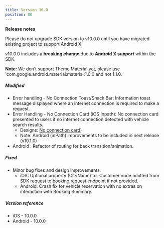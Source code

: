 ```yaml
---
title: Version 10.0
position: 80
---
```


**Release notes**

Please do not upgrade SDK version to v10.0.0 until you have migrated existing project to support Android X. 

v10.0.0 includes a **breaking change** due to **Android X support** within the SDK. 

**Note:** We don’t support Theme.Material yet, please use 'com.google.android.material:material:1.0.0 and not 1.1.0.

##### Modified
* Error handling - No Connection Toast/Snack Bar: Information toast message displayed where an internet connection is required to make a request.
* Error Handling - No Connection Card (iOS Inpath): No connection card presented to users if no internet connection detected with vehicle search results.
    * Designs: <a href="https://app.abstract.com/share/5a0eacd1-355d-403e-8be5-7a1d4e0b6b41?collectionLayerId=75db2683-9676-41e9-ac6b-1a99207309a8&present=true&preview=false&sha=4bb24387443e94f17bd3552cb63041595500d35f" target="_blank">No connection card</a>)
    * Note: Android (inPath) improvements to be included in next release (v10.1.0)
* Android : Refactor of routing for back transition/animation.    

##### Fixed
* Minor bug fixes and design improvements.
    * iOS: Optional property (CityName) for Customer node omitted from SDK request to booking request endpoint if not provided.
    * Android: Crash fix for vehicle reservation with no extras on interaction with Booking Summary.
    
##### Version reference 
* iOS - 10.0.0
* Android - 10.0.0